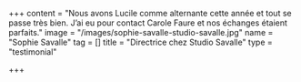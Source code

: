 +++
content = "Nous avons Lucile comme alternante cette année et tout se passe très bien. J’ai eu pour contact Carole Faure et nos échanges étaient parfaits."
image = "/images/sophie-savalle-studio-savalle.jpg"
name = "Sophie Savalle"
tag = []
title = "Directrice chez Studio Savalle"
type = "testimonial"

+++
